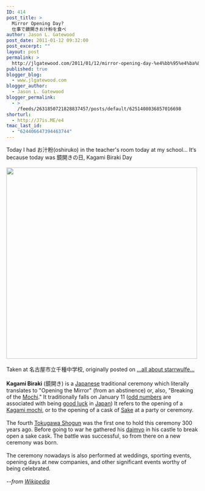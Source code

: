 ```yaml
---
ID: 414
post_title: >
  Mirror Opening Day?
  仕事で鏡開きお汁粉を食べ
author: Jason L. Gatewood
post_date: 2011-01-12 09:32:00
post_excerpt: ""
layout: post
permalink: >
  http://jlgatewood.com/2011/01/12/mirror-opening-day-%e4%bb%95%e4%ba%8b%e3%81%a7%e9%8f%a1%e9%96%8b%e3%81%8d%e3%81%8a%e6%b1%81%e7%b2%89%e3%82%92%e9%a3%9f%e3%81%b9/
published: true
blogger_blog:
  - www.jlgatewood.com
blogger_author:
  - Jason L. Gatewood
blogger_permalink:
  - >
    /feeds/2631850721828837457/posts/default/6251408036857016698
shorturl:
  - http://J7is.ME/e4
tmac_last_id:
  - "624406647394463744"
---
```

<div>Today I had お汁粉(oshiruko) in the teacher's room today at my school... It‘s because today was 鏡開きの日, Kagami Biraki Day</div><br /><div><a href="http://posterous.com/getfile/files.posterous.com/starrwulfe/arlwwbBzAwjBGcqFsyzqyCkwsgEfCkenIGtdeHEhGckDprqeprEtactgAknf/media_httpdistillerys_iGcCA.jpg.scaled1000.jpg"><img src="http://posterous.com/getfile/files.posterous.com/starrwulfe/arlwwbBzAwjBGcqFsyzqyCkwsgEfCkenIGtdeHEhGckDprqeprEtactgAknf/media_httpdistillerys_iGcCA.jpg.scaled500.jpg" alt="" width="500" height="500" /></a></div><br /><div>Taken at 名古屋市立千種中学校, originally posted on <a href="http://starrwulfe.info/mirror-opening-day">...all about starrwulfe...</a></div><br /><strong>Kagami Biraki</strong> (鏡開き) is a <a title="Japanese language" href="http://en.wikipedia.org/wiki/Japanese_language">Japanese</a> traditional ceremony which literally translates to "Opening the Mirror" (from an abstinence) or, also, "Breaking of the <a title="Mochi" href="http://en.wikipedia.org/wiki/Mochi">Mochi</a>." It traditionally falls on January 11 (<a title="Odd numbers" href="http://en.wikipedia.org/wiki/Odd_numbers">odd numbers</a> are associated with being <a title="Luck" href="http://en.wikipedia.org/wiki/Luck">good luck</a> in <a title="Japanese culture" href="http://en.wikipedia.org/wiki/Japanese_culture">Japan</a>) It refers to the opening of a <a title="Kagami mochi" href="http://en.wikipedia.org/wiki/Kagami_mochi">Kagami mochi</a>, or to the opening of a cask of <a title="Sake" href="http://en.wikipedia.org/wiki/Sake">Sake</a> at a party or ceremony.<br /><br />The fourth <a title="Tokugawa Shogun" href="http://en.wikipedia.org/wiki/Tokugawa_Shogun">Tokugawa Shogun</a> was the first one to hold this ceremony 300 years ago. Before going to war he gathered his <a title="Daimyo" href="http://en.wikipedia.org/wiki/Daimyo">daimyo</a> in his castle to break open a sake cask. The battle was successful, so from there on a new ceremony was born.<br /><br />The ceremony nowadays is also performed at weddings, sporting events, opening days at new companies, and other significant events worthy of being celebrated.<br /><br /><address><em>--from <a href="http://en.wikipedia.org/wiki/Kagami%20biraki" target="_blank">Wikipedia</a></em></address>